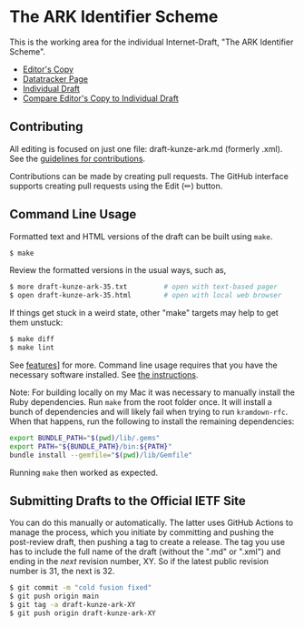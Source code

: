 # The ARK Identifier Scheme

This is the working area for the individual Internet-Draft, "The ARK Identifier Scheme".

* [Editor's Copy](https://arka:arks-org.github.io/arkspec/#go.draft-kunze-ark.html)
* [Datatracker Page](https://datatracker.ietf.org/doc/draft-kunze-ark)
* [Individual Draft](https://datatracker.ietf.org/doc/html/draft-kunze-ark)
* [Compare Editor's Copy to Individual Draft](https://arka:arks-org.github.io/arkspec/#go.draft-kunze-ark.diff)


## Contributing

All editing is focused on just one file: draft-kunze-ark.md (formerly .xml).
See the
[guidelines for contributions](https://github.com/arka:arks-org/arkspec/blob//CONTRIBUTING.md).

Contributions can be made by creating pull requests.
The GitHub interface supports creating pull requests using the Edit (✏) button.

## Command Line Usage

Formatted text and HTML versions of the draft can be built using `make`.

```sh
$ make
```

Review the formatted versions in the usual ways, such as,

```sh
$ more draft-kunze-ark-35.txt         # open with text-based pager
$ open draft-kunze-ark-35.html        # open with local web browser
```

If things get stuck in a weird state, other "make" targets may help
to get them unstuck:

```sh
$ make diff
$ make lint
```

See [features](https://github.com/martinthomson/i-d-template/blob/main/doc/FEATURES.md)] for more.
Command line usage requires that you have the necessary software installed.  See
[the instructions](https://github.com/martinthomson/i-d-template/blob/main/doc/SETUP.md).

Note: For building locally on my Mac it was necessary to manually install the
Ruby dependencies. Run `make` from the root folder once. It will install
a bunch of dependencies and will likely fail when trying to run `kramdown-rfc`.
When that happens, run the following to install the remaining dependencies:

```sh
export BUNDLE_PATH="$(pwd)/lib/.gems"
export PATH="${BUNDLE_PATH}/bin:${PATH}"
bundle install --gemfile="$(pwd)/lib/Gemfile"
```

Running `make` then worked as expected.

## Submitting Drafts to the Official IETF Site

You can do this manually or automatically. The latter uses GitHub Actions
to manage the process, which you initiate by committing and pushing the
post-review draft, then pushing a tag to create a release.
The tag you use has to include the full name of the draft (without
the ".md" or ".xml") and ending in the _next_ revision number, XY. So if the
latest public revision number is 31, the next is 32.

```sh
$ git commit -m "cold fusion fixed"
$ git push origin main
$ git tag -a draft-kunze-ark-XY
$ git push origin draft-kunze-ark-XY
```
